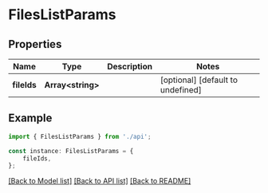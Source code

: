 # FilesListParams


## Properties

Name | Type | Description | Notes
------------ | ------------- | ------------- | -------------
**fileIds** | **Array&lt;string&gt;** |  | [optional] [default to undefined]

## Example

```typescript
import { FilesListParams } from './api';

const instance: FilesListParams = {
    fileIds,
};
```

[[Back to Model list]](../README.md#documentation-for-models) [[Back to API list]](../README.md#documentation-for-api-endpoints) [[Back to README]](../README.md)
